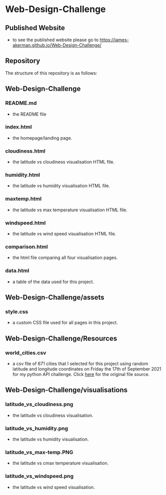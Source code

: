 # Web-Design-Challenge

## Published Website
- to see the published website please go to https://james-akerman.github.io/Web-Design-Challenge/

## Repository
The structure of this repository is as follows:

## Web-Design-Challenge
### README.md
- the README file
### index.html
- the homepage/landing page.
### cloudiness.html
- the latitude vs cloudiness visualisation HTML file.
### humidity.html
- the latitude vs humidity visualisation HTML file.
### maxtemp.html
- the latitude vs max temperature visualisation HTML file.
### windspeed.html
- the latitude vs wind speed visualisation HTML file.
### comparison.html
- the html file comparing all four visualisation pages. 
### data.html
- a table of the data used for this project.

## Web-Design-Challenge/assets
### style.css
- a custom CSS file used for all pages in this project.

## Web-Design-Challenge/Resources
### world_cities.csv
- a csv file of 671 cities that I selected for this project using random latitude and longitude coordinates on Friday the 17th of September 2021 for my python API challenge. Click [here](https://github.com/James-Akerman/python-api-challenge) for the original file source.

## Web-Design-Challenge/visualisations
### latitude_vs_cloudiness.png
- the latitude vs cloudiness visualisation.
### latitude_vs_humidity.png
- the latitude vs humidity visualisation.
### latitude_vs_max-temp.PNG 
- the latitude vs cmax temperature visualisation.
### latitude_vs_windspeed.png
- the latitude vs wind speed visualisation.

